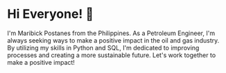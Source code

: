 # Hi Everyone! :wave:

I'm Maribick Postanes from the Philippines. As a Petroleum Engineer, I'm always seeking ways to make a positive impact in the oil and gas industry. By utilizing my skills in Python and SQL, I'm dedicated to improving processes and creating a more sustainable future. Let's work together to make a positive impact!
